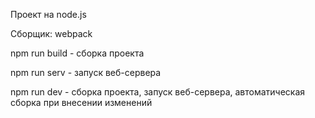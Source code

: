 Проект на node.js

Сборщик: webpack

npm run build - сборка проекта

npm run serv - запуск веб-сервера

npm run dev - сборка проекта, запуск веб-сервера, автоматическая сборка при внесении изменений
